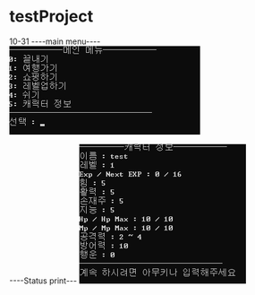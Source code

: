 # testProject

10-31
----main menu----
<img src="./images/mainMenu.png">

----Status print---
<img src="./images/Status.png">